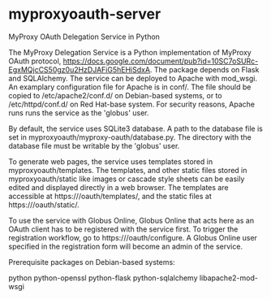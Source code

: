 myproxyoauth-server
===================

MyProxy OAuth Delegation Service in Python

The MyProxy Delegation Service is a Python implementation of MyProxy OAuth
protocol, https://docs.google.com/document/pub?id=10SC7oSURc-EgxMQjcCS50gz0u2HzDJAFiG5hEHiSdxA.
The package depends on Flask and SQLAlchemy. The service can be deployed to
Apache with mod_wsgi. An examplary configuration file for Apache is in conf/.
The file should be copied to /etc/apache2/conf.d/ on Debian-based systems, or
to /etc/httpd/conf.d/ on Red Hat-base system. For security reasons, Apache runs
runs the service as the 'globus' user.

By default, the service uses SQLite3 database. A path to the database file is set
in myproxyoauth/myproxy-oauth/database.py. The directory with the database file must be
writable by the 'globus' user.

To generate web pages, the service uses templates stored in
myproxyoauth/templates. The templates, and other static files stored in
myproxyoauth/static like images or cascade style sheets can be easily edited
and displayed directly in a web browser. The templates are accessible at
https://<hostname>/oauth/templates/, and the static files at https://<hostname>/oauth/static/.

To use the service with Globus Online, Globus Online that acts here as an OAuth
client has to be registered with the service first. To trigger the registration
workflow, go to https://<hostname>/oauth/configure. A Globus Online user
specified in the registration form will become an admin of the service.

Prerequisite packages on Debian-based systems:

python
python-openssl
python-flask
python-sqlalchemy
libapache2-mod-wsgi

